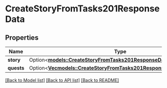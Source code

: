 # CreateStoryFromTasks201ResponseData

## Properties

Name | Type | Description | Notes
------------ | ------------- | ------------- | -------------
**story** | Option<[**models::CreateStoryFromTasks201ResponseDataStory**](createStoryFromTasks_201_response_data_story.md)> |  | [optional]
**quests** | Option<[**Vec<models::CreateStoryFromTasks201ResponseDataQuestsInner>**](createStoryFromTasks_201_response_data_quests_inner.md)> |  | [optional]

[[Back to Model list]](../README.md#documentation-for-models) [[Back to API list]](../README.md#documentation-for-api-endpoints) [[Back to README]](../README.md)


